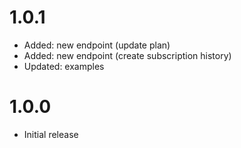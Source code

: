 # 1.0.1

- Added: new endpoint (update plan)
- Added: new endpoint (create subscription history)
- Updated: examples

# 1.0.0

- Initial release
